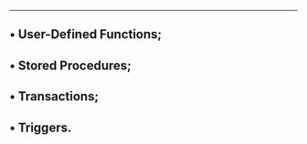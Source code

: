 ---------------------------------------
• User-Defined Functions;
----------------------------------------
• Stored Procedures;
--------------------------------------------

• Transactions;
------------------------------------------

• Triggers.
-------------------------------------------
